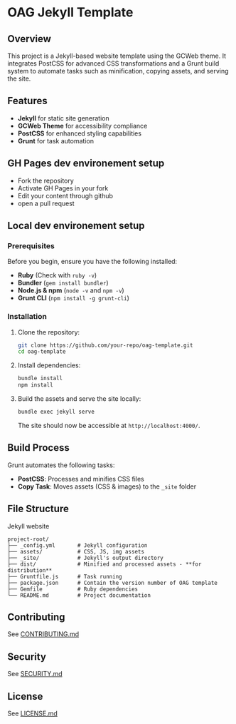 # OAG Jekyll Template

## Overview

This project is a Jekyll-based website template using the GCWeb theme. It integrates PostCSS for advanced CSS transformations and a Grunt build system to automate tasks such as minification, copying assets, and serving the site.

## Features

- **Jekyll** for static site generation
- **GCWeb Theme** for accessibility compliance
- **PostCSS** for enhanced styling capabilities
- **Grunt** for task automation

## GH Pages dev environement setup

 - Fork the repository
 - Activate GH Pages in your fork
 - Edit your content through github
 - open a pull request

## Local dev environement setup

### Prerequisites

Before you begin, ensure you have the following installed:

- **Ruby** (Check with `ruby -v`)
- **Bundler** (`gem install bundler`)
- **Node.js & npm** (`node -v` and `npm -v`)
- **Grunt CLI** (`npm install -g grunt-cli`)


### Installation

1. Clone the repository:
   ```sh
   git clone https://github.com/your-repo/oag-template.git
   cd oag-template
   ```
2. Install dependencies:
   ```sh
   bundle install
   npm install
   ```
3. Build the assets and serve the site locally:
   ```sh
   bundle exec jekyll serve
   ```
   The site should now be accessible at `http://localhost:4000/`.

## Build Process

Grunt automates the following tasks:

- **PostCSS**: Processes and minifies CSS files
- **Copy Task**: Moves assets (CSS & images) to the `_site` folder

## File Structure
Jekyll website
```
project-root/
├── _config.yml       # Jekyll configuration
├── assets/           # CSS, JS, img assets       
├── _site/            # Jekyll's output directory
├── dist/             # Minified and processed assets - **for distribution**
├── Gruntfile.js      # Task running
├── package.json      # Contain the version number of OAG template
├── Gemfile           # Ruby dependencies
└── README.md         # Project documentation
```

## Contributing

See [CONTRIBUTING.md](CONTRIBUTING.md)


## Security

See [SECURITY.md](SECURITY.md)


## License

See [LICENSE.md](LICENSE.md)
